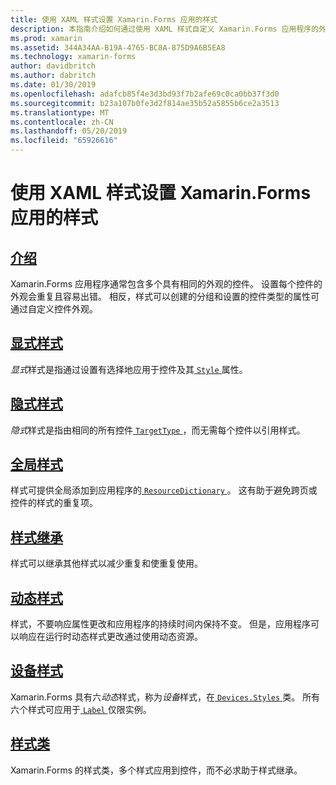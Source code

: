```yaml
---
title: 使用 XAML 样式设置 Xamarin.Forms 应用的样式
description: 本指南介绍如何通过使用 XAML 样式自定义 Xamarin.Forms 应用程序的外观。
ms.prod: xamarin
ms.assetid: 344A34AA-B19A-4765-BC8A-875D9A6B5EA8
ms.technology: xamarin-forms
author: davidbritch
ms.author: dabritch
ms.date: 01/30/2019
ms.openlocfilehash: adafcb85f4e3d3bd93f7b2afe69c0ca0bb37f3d0
ms.sourcegitcommit: b23a107b0fe3d2f814ae35b52a5855b6ce2a3513
ms.translationtype: MT
ms.contentlocale: zh-CN
ms.lasthandoff: 05/20/2019
ms.locfileid: "65926616"
---
```

# <a name="styling-xamarinforms-apps-using-xaml-styles"></a>使用 XAML 样式设置 Xamarin.Forms 应用的样式

## <a name="introductionintroductionmd"></a>[介绍](introduction.md)

Xamarin.Forms 应用程序通常包含多个具有相同的外观的控件。 设置每个控件的外观会重复且容易出错。 相反，样式可以创建的分组和设置的控件类型的属性可通过自定义控件外观。

## <a name="explicit-stylesexplicitmd"></a>[显式样式](explicit.md)

*显式*样式是指通过设置有选择地应用于控件及其[ `Style` ](xref:Xamarin.Forms.NavigableElement.Style)属性。

## <a name="implicit-stylesimplicitmd"></a>[隐式样式](implicit.md)

*隐式*样式是指由相同的所有控件[ `TargetType` ](xref:Xamarin.Forms.Style.TargetType)，而无需每个控件以引用样式。

## <a name="global-stylesapplicationmd"></a>[全局样式](application.md)

样式可提供全局添加到应用程序的[ `ResourceDictionary` ](xref:Xamarin.Forms.ResourceDictionary)。 这有助于避免跨页或控件的样式的重复项。

## <a name="style-inheritanceinheritancemd"></a>[样式继承](inheritance.md)

样式可以继承其他样式以减少重复和使重复使用。

## <a name="dynamic-stylesdynamicmd"></a>[动态样式](dynamic.md)

样式，不要响应属性更改和应用程序的持续时间内保持不变。 但是，应用程序可以响应在运行时动态样式更改通过使用动态资源。

## <a name="device-stylesdevicemd"></a>[设备样式](device.md)

Xamarin.Forms 具有六*动态*样式，称为*设备*样式，在[ `Devices.Styles` ](xref:Xamarin.Forms.Device.Styles)类。 所有六个样式可应用于[ `Label` ](xref:Xamarin.Forms.Label)仅限实例。

## <a name="style-classesstyle-classmd"></a>[样式类](style-class.md)

Xamarin.Forms 的样式类，多个样式应用到控件，而不必求助于样式继承。
